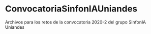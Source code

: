 # ConvocatoriaSinfonIAUniandes
Archivos para los retos de la convocatoria 2020-2 del grupo SinfonIA Uniandes
